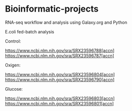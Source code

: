 # Bioinformatic-projects
RNA-seq workflow and analysis using Galaxy.org and Python

E.coli fed-batch analysis

Control:

https://www.ncbi.nlm.nih.gov/sra/SRX23596788[accn]
https://www.ncbi.nlm.nih.gov/sra/SRX23596787[accn]

Oxigen:

https://www.ncbi.nlm.nih.gov/sra/SRX23596804[accn]
https://www.ncbi.nlm.nih.gov/sra/SRX23596790[accn]

Glucose:

https://www.ncbi.nlm.nih.gov/sra/SRX23596803[accn]
https://www.ncbi.nlm.nih.gov/sra/SRX23596801[accn]

